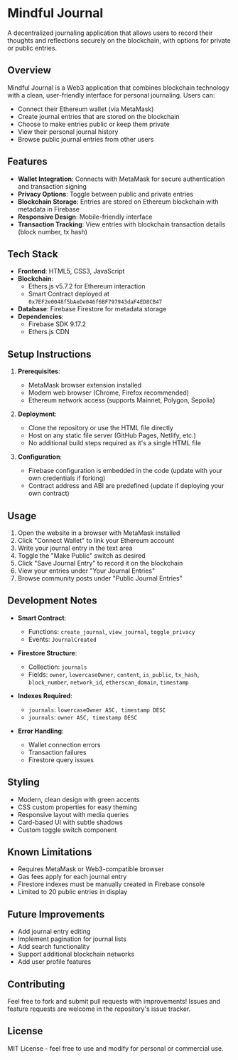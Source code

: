 # Mindful Journal

A decentralized journaling application that allows users to record their thoughts and reflections securely on the blockchain, with options for private or public entries.

## Overview

Mindful Journal is a Web3 application that combines blockchain technology with a clean, user-friendly interface for personal journaling. Users can:
- Connect their Ethereum wallet (via MetaMask)
- Create journal entries that are stored on the blockchain
- Choose to make entries public or keep them private
- View their personal journal history
- Browse public journal entries from other users

## Features

- **Wallet Integration**: Connects with MetaMask for secure authentication and transaction signing
- **Privacy Options**: Toggle between public and private entries
- **Blockchain Storage**: Entries are stored on Ethereum blockchain with metadata in Firebase
- **Responsive Design**: Mobile-friendly interface
- **Transaction Tracking**: View entries with blockchain transaction details (block number, tx hash)

## Tech Stack

- **Frontend**: HTML5, CSS3, JavaScript
- **Blockchain**: 
  - Ethers.js v5.7.2 for Ethereum interaction
  - Smart Contract deployed at `0x7EF2e0048f5bAeDe046f6BF797943daF4ED8CB47`
- **Database**: Firebase Firestore for metadata storage
- **Dependencies**:
  - Firebase SDK 9.17.2
  - Ethers.js CDN

## Setup Instructions

1. **Prerequisites**:
   - MetaMask browser extension installed
   - Modern web browser (Chrome, Firefox recommended)
   - Ethereum network access (supports Mainnet, Polygon, Sepolia)

2. **Deployment**:
   - Clone the repository or use the HTML file directly
   - Host on any static file server (GitHub Pages, Netlify, etc.)
   - No additional build steps required as it's a single HTML file

3. **Configuration**:
   - Firebase configuration is embedded in the code (update with your own credentials if forking)
   - Contract address and ABI are predefined (update if deploying your own contract)

## Usage

1. Open the website in a browser with MetaMask installed
2. Click "Connect Wallet" to link your Ethereum account
3. Write your journal entry in the text area
4. Toggle the "Make Public" switch as desired
5. Click "Save Journal Entry" to record it on the blockchain
6. View your entries under "Your Journal Entries"
7. Browse community posts under "Public Journal Entries"

## Development Notes

- **Smart Contract**: 
  - Functions: `create_journal`, `view_journal`, `toggle_privacy`
  - Events: `JournalCreated`

- **Firestore Structure**:
  - Collection: `journals`
  - Fields: `owner`, `lowercaseOwner`, `content`, `is_public`, `tx_hash`, `block_number`, `network_id`, `etherscan_domain`, `timestamp`

- **Indexes Required**:
  - `journals`: `lowercaseOwner ASC, timestamp DESC`
  - `journals`: `owner ASC, timestamp DESC`

- **Error Handling**: 
  - Wallet connection errors
  - Transaction failures
  - Firestore query issues

## Styling

- Modern, clean design with green accents
- CSS custom properties for easy theming
- Responsive layout with media queries
- Card-based UI with subtle shadows
- Custom toggle switch component

## Known Limitations

- Requires MetaMask or Web3-compatible browser
- Gas fees apply for each journal entry
- Firestore indexes must be manually created in Firebase console
- Limited to 20 public entries in display

## Future Improvements

- Add journal entry editing
- Implement pagination for journal lists
- Add search functionality
- Support additional blockchain networks
- Add user profile features

## Contributing

Feel free to fork and submit pull requests with improvements! Issues and feature requests are welcome in the repository's issue tracker.

## License

MIT License - feel free to use and modify for personal or commercial use.